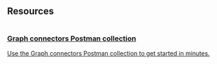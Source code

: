 

<section id="additional-content" class="has-background-alternating-grey has-padding-top-extra-large has-padding-bottom-extra-large">
        <div class="uhf-container anchor-headings">
                    <h2 class="has-margin-top-none has-margin-bottom-large">Resources</h2>
                <div class="columns is-multiline">
                    <div class="column is-4-tablet is-4-desktop">
                            <a href="changelog" class="additional-card box is-full-height has-heavy-shadow-hover has-border-high-contrast-hover has-padding-large is-undecorated" aria-labelledby="changelog-0" data-linktype="relative-path">                        
                                <h3 id="changelog-0" class="is-size-h6 has-margin-top-none has-margin-bottom-small">Graph connectors Postman collection</h3>
                                <div class="has-text-subtle is-size-small has-line-height-reset">
                                    Use the Graph connectors Postman collection to get started in minutes.
                                </div>
                            </a>
                        </div>
                </div>
        </div>